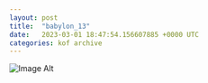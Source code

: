 ```yaml
---
layout:	post
title:	"babylon_13"
date:	2023-03-01 18:47:54.156607885 +0000 UTC
categories:	kof archive
---
```


![Image Alt](https://k0f.github.io/assets/babylon_13.png)